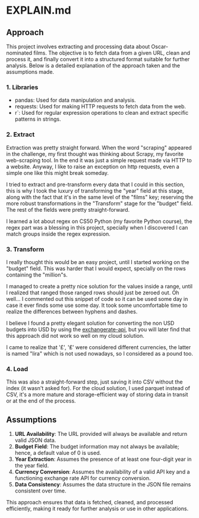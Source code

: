 # EXPLAIN.md

## Approach

This project involves extracting and processing data about Oscar-nominated films. The objective is to fetch data from a given URL, clean and process it, and finally convert it into a structured format suitable for further analysis. Below is a detailed explanation of the approach taken and the assumptions made.

### 1. Libraries

- pandas: Used for data manipulation and analysis.
- requests: Used for making HTTP requests to fetch data from the web.
- r`: Used for regular expression operations to clean and extract specific patterns in strings.

### 2. Extract
Extraction was pretty straight forward. When the word "scraping" appeared in the challenge, my first thought was thinking about Scrapy, my favorite web-scraping tool. In the end it was just a simple request made via HTTP to a website. Anyway, I like to raise an exception on http requests, even a simple one like this might break someday.

I tried to extract and pre-transform every data that I could in this section, this is why I took the luxury of transforming the "year" field at this stage, along with the fact that it's in the same level of the "films" key; reserving the more robust transformations in the "Transform" stage for the "budget" field. The rest of the fields were pretty straight-forward.

I learned a lot about regex on CS50 Python (my favorite Python course), the regex part was a blessing in this project, specially when I discovered I can match groups inside the regex expression.

### 3. Transform
I really thought this would be an easy project, until I started working on the "budget" field. This was harder that I would expect, specially on the rows containing the "million"s.

I managed to create a pretty nice solution for the values inside a range, until I realized that ranged those ranged rows should just be zeroed out. Oh well... I commented out this snippet of code so it can be used some day in case it ever finds some use some day. It took some uncomfortable time to realize the differences between hyphens and dashes.

I believe I found a pretty elegant solution for converting the non USD budgets into USD by using the [exchangerate-api](https://www.exchangerate-api.com), but you will later find that this approach did not work so well on my cloud solution.

I came to realize that '£', '₤' were considered different currencies, the latter is named "lira" which is not used nowadays, so I considered as a pound too.
### 4. Load

This was also a straight-forward step, just saving it into CSV without the index (it wasn't asked for). For the cloud solution, I used parquet instead of CSV, it's a more mature and storage-efficient way of storing data in transit or at the end of the process.

## Assumptions

1. **URL Availability**: The URL provided will always be available and return valid JSON data.
2. **Budget Field**: The budget information may not always be available; hence, a default value of 0 is used.
3. **Year Extraction**: Assumes the presence of at least one four-digit year in the year field.
4. **Currency Conversion**: Assumes the availability of a valid API key and a functioning exchange rate API for currency conversion.
5. **Data Consistency**: Assumes the data structure in the JSON file remains consistent over time.

This approach ensures that data is fetched, cleaned, and processed efficiently, making it ready for further analysis or use in other applications.